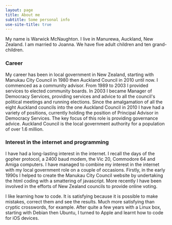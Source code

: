 ```yaml
---
layout: page
title: About me
subtitle: Some personal info
use-site-title: true
---
```


My name is Warwick McNaughton. I live in Manurewa, Auckland, New Zealand. I am married to Joanna. We have five adult children and ten grand-children.

### Career
My career has been in local government in New Zealand, starting with Manukau City Council in 1980 then Auckland Council in 2010 until now.  I commenced as a community advisor.  From 1989 to 2003 I provided services to elected community boards.  In 2003 I became Manager of Democracy Services, providing services and advice to all the council's political meetings and running elections.  Since the amalgamation of all the eight Auckland councils into the one Auckland Council in 2010 I have had a variety of positions, currently holding the position of Principal Advisor in Democracy Services.  The key focus of this role is providing governance advice. Auckland Council is the local government authority for a population of over 1.6 million.

### Interest in the internet and programming
I have had a long-lasting interest in the internet.  I recall the days of the gopher protocol, a 2400 baud modem, the Vic 20, Commodore 64 and Amiga computers. I have managed to combine my interest in the internet with my local government role on a couple of occasions. Firstly, in the early 1990s I helped to create the Manukau City Council website by undertaking the html coding with a smattering of javascript.  More recently I have been involved in the efforts of New Zealand councils to provide online voting. 

I like learning how to code. It is satisfying because it is possible to make mistakes, correct them and see the results. Much more satisfying than cryptic crosswords, for example.  After quite a few years with a Linux box, starting with Debian then Ubuntu, I turned to Apple and learnt how to code for iOS devices.

